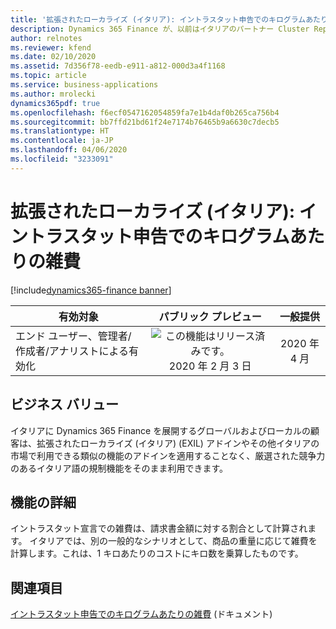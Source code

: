 ```yaml
---
title: '拡張されたローカライズ (イタリア): イントラスタット申告でのキログラムあたりの雑費'
description: Dynamics 365 Finance が、以前はイタリアのパートナー Cluster Reply によって提供された、拡張されたローカライズ (イタリア) (EXIL) アドインでのみ利用可能であった、イタリア語固有の機能セットが利用できるように拡張されました。
author: relnotes
ms.reviewer: kfend
ms.date: 02/10/2020
ms.assetid: 7d356f78-eedb-e911-a812-000d3a4f1168
ms.topic: article
ms.service: business-applications
ms.author: mrolecki
dynamics365pdf: true
ms.openlocfilehash: f6ecf0547162054859fa7e1b4daf0b265ca756b4
ms.sourcegitcommit: bb7ffd21bd61f24e7174b76465b9a6630c7decb5
ms.translationtype: HT
ms.contentlocale: ja-JP
ms.lasthandoff: 04/06/2020
ms.locfileid: "3233091"
---
```

# <a name="extended-italian-localization-miscellaneous-charges-per-kilogram-in-intrastat-declaration"></a>拡張されたローカライズ (イタリア): イントラスタット申告でのキログラムあたりの雑費
[!include[dynamics365-finance banner](../includes/dynamics365-finance.md)]

| 有効対象    |  パブリック プレビュー | 一般提供 | 
| ---------- | :----------: |:----------: |
|エンド ユーザー、管理者/作成者/アナリストによる有効化|![この機能はリリース済みです。](/dynamics365-release-plan/media/green-checkmark.png "この機能はリリース済みです。") 2020 年 2 月 3 日| 2020 年 4 月|


## <a name="business-value"></a>ビジネス バリュー
<!-- bv start -->
イタリアに Dynamics 365 Finance を展開するグローバルおよびローカルの顧客は、拡張されたローカライズ (イタリア) (EXIL) アドインやその他イタリアの市場で利用できる類似の機能のアドインを適用することなく、厳選された競争力のあるイタリア語の規制機能をそのまま利用できます。
<!-- bv end -->



## <a name="feature-details"></a>機能の詳細
<!--feature detail start -->
イントラスタット宣言での雑費は、請求書金額に対する割合として計算されます。 イタリアでは、別の一般的なシナリオとして、商品の重量に応じて雑費を計算します。これは、1 キロあたりのコストにキロ数を乗算したものです。
<!--feature detail end -->










## <a name="see-also"></a>関連項目


<!--docs start-->
[イントラスタット申告でのキログラムあたりの雑費](https://docs.microsoft.com/dynamics365/finance/localizations/emea-ita-exil-misc-charges-intrastat) (ドキュメント)
<!--docs end-->

